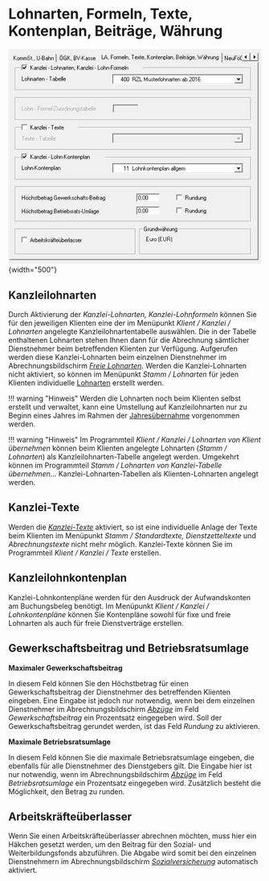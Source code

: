 # Lohnarten, Formeln, Texte, Kontenplan, Beiträge, Währung

![Image](<img/image27.png>){width="500"}

## Kanzleilohnarten

Durch Aktivierung der *Kanzlei-Lohnarten, Kanzlei-Lohnformeln* können Sie für den jeweiligen Klienten eine der im Menüpunkt *Klient / Kanzlei / Lohnarten* angelegte Kanzleilohnartentabelle auswählen. Die in der Tabelle enthaltenen Lohnarten stehen Ihnen dann für die Abrechnung sämtlicher Dienstnehmer beim betreffenden Klienten zur Verfügung. Aufgerufen werden diese Kanzlei-Lohnarten beim einzelnen Dienstnehmer im Abrechnungsbildschirm [*Freie Lohnarten*](../../Abrechnungsbildschirme/Freie%20Lohnarten.md). Werden die Kanzlei-Lohnarten nicht aktiviert, so können im Menüpunkt *Stamm / Lohnarten* für jeden Klienten individuelle [Lohnarten](../../Abrechnungsbildschirme/Freie%20Lohnarten.md) erstellt werden.

!!! warning "Hinweis"
    Werden die Lohnarten noch beim Klienten selbst erstellt und verwaltet, kann eine Umstellung auf Kanzleilohnarten nur zu Beginn eines Jahres im Rahmen der [Jahresübernahme](../../Jahresübernahme/Jahresübernahme%20innerhalb%20eines%20Klienten.md) vorgenommen werden.

!!! warning "Hinweis"
    Im Programmteil *Klient / Kanzlei / Lohnarten von Klient übernehmen* können beim Klienten angelegte Lohnarten (*Stamm / Lohnarten*) als Kanzleilohnarten-Tabelle angelegt werden. Umgekehrt können im Programmteil *Stamm / Lohnarten von Kanzlei-Tabelle übernehmen...* Kanzlei-Lohnarten-Tabellen als Klienten-Lohnarten angelegt werden.

## Kanzlei-Texte

Werden die [*Kanzlei-Texte*](../../Kanzleitexte%20und%20Kanzleilohnkontenpläne.md) aktiviert, so ist eine individuelle Anlage der Texte beim Klienten im Menüpunkt *Stamm / Standardtexte, Dienstzetteltexte* und *Abrechnungstexte* nicht mehr möglich. Kanzlei-Texte können Sie im Programmteil *Klient / Kanzlei / Texte* erstellen.

## Kanzleilohnkontenplan

Kanzlei-Lohnkontenpläne werden für den Ausdruck der Aufwandskonten am Buchungsbeleg benötigt. Im Menüpunkt *Klient / Kanzlei / Lohnkontenpläne* können Sie Kontenpläne sowohl für fixe und freie Lohnarten als auch für freie Dienstverträge erstellen.

## Gewerkschaftsbeitrag und Betriebsratsumlage

**Maximaler Gewerkschaftsbeitrag**

In diesem Feld können Sie den Höchstbetrag für einen Gewerkschaftsbeitrag der Dienstnehmer des betreffenden Klienten eingeben. Eine Eingabe ist jedoch nur notwendig, wenn bei dem einzelnen Dienstnehmer im Abrechnungsbildschirm [*Abzüge*](../../Abrechnungsbildschirme/Abzüge.md) im Feld *Gewerkschaftsbeitrag* ein Prozentsatz eingegeben wird. Soll der Gewerkschaftsbeitrag gerundet werden, ist das Feld *Rundung* zu aktivieren.

**Maximale Betriebsratsumlage**

In diesem Feld können Sie die maximale Betriebsratsumlage eingeben, die ebenfalls für alle Dienstnehmer des Dienstgebers gilt. Die Eingabe hier ist nur notwendig, wenn im Abrechnungsbildschirm [*Abzüge*](../../Abrechnungsbildschirme/Abzüge.md) im Feld *Betriebsratsumlage* ein Prozentsatz eingegeben wird. Zusätzlich besteht die Möglichkeit, den Betrag zu runden.

## Arbeitskräfteüberlasser

Wenn Sie einen Arbeitskräfteüberlasser abrechnen möchten, muss hier ein Häkchen gesetzt werden, um den Beitrag für den Sozial- und Weiterbildungsfonds abzuführen. Die Abgabe wird somit bei den einzelnen Dienstnehmern im Abrechnungsbildschirm [*Sozialversicherung*](../../Abrechnungsbildschirme/Sozialversicherung.md) automatisch aktiviert.